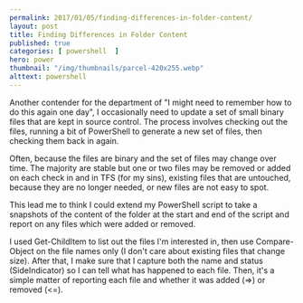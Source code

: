 ```yaml
---
permalink: 2017/01/05/finding-differences-in-folder-content/
layout: post
title: Finding Differences in Folder Content
published: true
categories: [ powershell  ]
hero: power
thumbnail: "/img/thumbnails/parcel-420x255.webp"
alttext: powershell
---
```


Another contender for the department of "I might need to remember how to do this again one day",
I occasionally need to update a set of small binary files that are kept in source control. The process
involves checking out the files, running a bit of PowerShell to generate a new set of files, then
checking them back in again.

Often, because the files are binary and the set of files may change over time. The majority
are stable but one or two files may be removed or added on each check in and in TFS (for my sins),
existing files that are untouched, because they are no longer needed, or new files are not easy to spot.

This lead me to think I could extend my PowerShell script to take a snapshots of the content of the
folder at the start and end of the script and report on any files which were added or removed.

I used Get-ChildItem to list out the files I'm interested in, then use Compare-Object on the file names
only (I don't care about existing files that change size). After that, I make sure that I capture both
the name and status (SideIndicator) so I can tell what has happened to each file. Then, it's a simple
matter of reporting each file and whether it was added (=>) or removed (<=).

<script src="https://gist.github.com/deejaygraham/82ecda64d3e9a9e6aa17414b3ca0ed95.js"></script>

